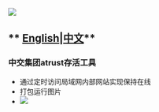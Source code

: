 ![](http://photo.syy4996.top//photo/10002.png)  
## ** [English](README_en.md)|[中文](README.md)**
### 中交集团atrust存活工具
+ 通过定时访问局域网内部网站实现保持在线
+ 打包运行图片
+ ![](http://photo.syy4996.top//photo/20240407195355.png)
